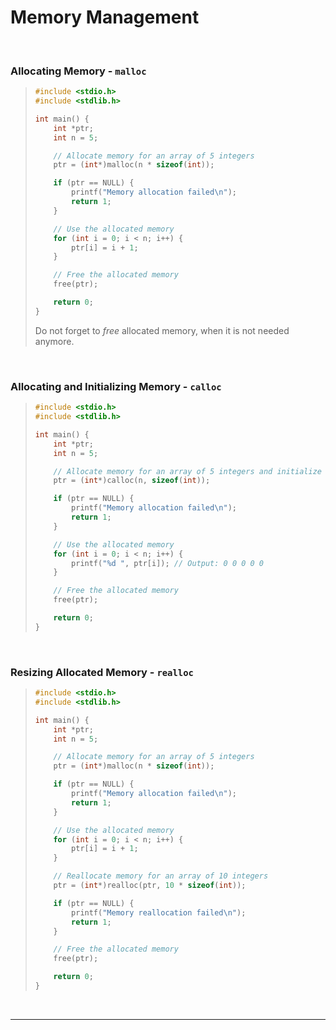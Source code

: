 # Memory Management

<br>

### Allocating Memory - `malloc`

<blockquote>

```c
#include <stdio.h>
#include <stdlib.h>

int main() {
    int *ptr;
    int n = 5;

    // Allocate memory for an array of 5 integers
    ptr = (int*)malloc(n * sizeof(int));

    if (ptr == NULL) {
        printf("Memory allocation failed\n");
        return 1;
    }

    // Use the allocated memory
    for (int i = 0; i < n; i++) {
        ptr[i] = i + 1;
    }

    // Free the allocated memory
    free(ptr);

    return 0;
}

```

Do not forget to *free* allocated memory, when it is not needed anymore.

</blockquote>

<br>

### Allocating and Initializing Memory - `calloc`

<blockquote>

```c
#include <stdio.h>
#include <stdlib.h>

int main() {
    int *ptr;
    int n = 5;

    // Allocate memory for an array of 5 integers and initialize to 0
    ptr = (int*)calloc(n, sizeof(int));

    if (ptr == NULL) {
        printf("Memory allocation failed\n");
        return 1;
    }

    // Use the allocated memory
    for (int i = 0; i < n; i++) {
        printf("%d ", ptr[i]); // Output: 0 0 0 0 0
    }

    // Free the allocated memory
    free(ptr);

    return 0;
}


```

</blockquote>

<br>

### Resizing Allocated Memory - `realloc`

<blockquote>

```c
#include <stdio.h>
#include <stdlib.h>

int main() {
    int *ptr;
    int n = 5;

    // Allocate memory for an array of 5 integers
    ptr = (int*)malloc(n * sizeof(int));

    if (ptr == NULL) {
        printf("Memory allocation failed\n");
        return 1;
    }

    // Use the allocated memory
    for (int i = 0; i < n; i++) {
        ptr[i] = i + 1;
    }

    // Reallocate memory for an array of 10 integers
    ptr = (int*)realloc(ptr, 10 * sizeof(int));

    if (ptr == NULL) {
        printf("Memory reallocation failed\n");
        return 1;
    }

    // Free the allocated memory
    free(ptr);

    return 0;
}


```

</blockquote>

<br>

---
